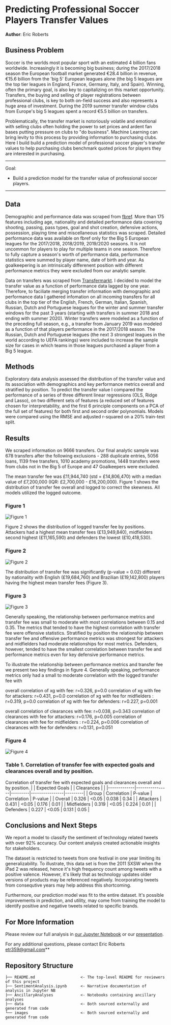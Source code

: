 # Predicting Professional Soccer Players Transfer Values 

**Author**: Eric Roberts

## Business Problem

Soccer is the worlds most popular sport with an estimated 4 billion fans worldwide. Increasingly it is becoming big business; during the 2017/2018 season the European football market generated €28.4 billion in revenue, €15.6 billion from the 'big 5' European leagues alone (the big 5 leagues are the top tier leagues in England, France, Germany, Italy, and Spain). Winning, often the primary goal, is also key to capitalizing on this market opportunity.  Transfers, the buying and selling of player registrations between professional clubs, is key to both on-field success and also represents a huge area of investment.  During the 2019 summer transfer window clubs from Europe's big 5 leagues spent a record €5.5 billion on transfers.

Problematically, the transfer market is notoriously volatile and emotional with selling clubs often holding the power to set prices and ardent fan bases putting pressure on clubs to "do business". Machine Learning can bring levity to this process by providing information to purchasing clubs.  Here I build build a prediction model of professional soccer player's transfer values to help purchasing clubs benchmark quoted prices for players they are interested in purchasing.

***
Goal:
* Build a prediction model for the transfer value of professional soccer players.
***

## Data

Demographic and performance data was scraped from [fbref](https://fbref.com/en/).  More than 175 features including age, nationality and detailed performance data covering shooting, passing, pass types, goal and shot creation, defensive actions, possession, playing time and miscellaneous statistics was scraped.  Detailed performance data was available on fbref only for the Big 5 European leagues for the 2017/2018, 2018/2019, 2019/2020 seasons. It is not uncommon for players to play for multiple teams in one season.  Therefore to fully capture a season's worth of performance data, performance statistics were summed by player name, date of birth and year.  As goalkeepering is an intrinsically differenent position with different performance metrics they were excluded from our analytic sample.

Data on transfers was scraped from [Transfermarkt](https://www.transfermarkt.us/). I decided to model the transfer value as a function of performance data lagged by one year.  Therefore, to faciliate merging transfer information with demographic and performance data I gathered infomation on all incoming transfers for all clubs in the top tier of the English, French, German, Italian, Spanish, Russian, Dutch and Portuguese leagues for the winter and summer transfer windows for the past 3 years (starting with transfers in summer 2018 and ending with summer 2020).  Winter transfers were modeled as a function of the preceding full season, e.g., a transfer from January 2019 was modeled as a function of that players performance in the 2017/2018 season. The Russian, Dutch and Portuguese leagues (the next 3 strongest leagues in the world according to UEFA rankings) were included to increase the sample size for cases in which teams in those leagues purchased a player from a Big 5 league.

## Methods

Exploratory data analysis assessed the distribution of the transfer value and its association with demographics and key performance metrics overall and stratified by position.  To predict the transfer value I compared the performance of a series of three different linear regressions (OLS, Ridge and Lasso), on two different sets of features (a reduced set of features chosen for interpretability, and the first 6 principle components on a PCA of the full set of features) for both first and second order polynomials. Models were compared using the RMSE and adjusted r-squared on a 20% train-test split. 


## Results

We scraped information on 9666 transfers.  Our final analytic sample was 678 transfers after the following exclusions - 288 duplicate entries, 5056 loans, 1139 free transfers, 1010 academy promotions, 1448 transfers were from clubs not in the Big 5 of Europe and 47 Goalkeepers were excluded.

The mean transfer fee was £11,944,740 (std = £14,806,470) with a median value of £7,200,000 (IQR: £2,700,000 - £16,200,000).  Figure 1 shows the distribution of transfer fee overall and logged to correct the skewness.  All models utilized the logged outcome. 

### Figure 1
![Figure 1](./images/transfer_fee_dist_unlogged_and_logged.png)


Figure 2 shows the distribution of logged transfer fee by positions. Attackers had a highest mean transfer fees (£13,949,840), midfielders second highest (£11,165,590) and defenders the lowest (£10,418,530). 

### Figure 2
![Figure 2](images/dist_trans_fee_by_position.png)

The distribution of transfer fee was significantly (p-value = 0.02) different by nationality with English (£19,684,760) and Brazilian (£19,142,800) players having the highest mean transfer fees (Figure 3). 

### Figure 3
![Figure 3](/images/dist_trans_fee_by_nationality.png)

Generally speaking, the relationship between performance metrics and transfer fee was small to moderate with most correlations between 0.15 and 0.35.  The metrics that tended to have the highest correlation with transfer fee were offensive statistics.   Stratified by position the relationship between transfer fee and offensive performance metrics was strongest for attackers and midfielders had moderate relationships for most metrics.  Defenders, however, tended to have the smallest correlation between transfer fee and performance metrics even for key defensive performance metrics. 

To illustrate the relationship between performance metrics and transfer fee we present two key findings in figure 4.  Generally speaking, performance metrics only had a small to moderate correlation with the logged transfer fee with 

overall correlation of xg with fee: r=0.326, p=0.0
correlation of xg with fee for attackers: r=0.431, p=0.0
correlation of xg with fee for midfielders : r=0.319, p=0.0
correlation of xg with fee for defenders: r=0.227, p=0.001

overall correlation of clearances with fee: r=0.038, p=0.343
correlation of clearances with fee for attackers: r=0.176, p=0.005
correlation of clearances with fee for midfielders : r=0.224, p=0.006
correlation of clearances with fee for defenders: r=0.131, p=0.051


### Figure 4
![Figure 4](.images/Scatter_trans_fee_xg_clearances.png)

### Table 1. Correlation of transfer fee with expected goals and clearances overall and by position.
Correlation of transfer fee with expected goals and clearances overall and by position.
|             | Expected Goals |         | Clearances     |         |
|-------------|----------------|---------|----------------|---------|
| Group       | Correlation    | P-value | Correlation    | P-value |
| Overall     | 0.326          | <0.05   | 0.038          | 0.34    |
| Attackers   | 0.431          | <0.05   | 0.176          | 0.01    |
| Midfielders | 0.319          | <0.05   | 0.224          | 0.01    |
| Defenders   | 0.227          | <0.05   | 0.131          | 0.05    |


## Conclusions and Next Steps

We report a model to classify the sentiment of technology related tweets with over 92% accuracy.  Our content analysis created actionable insights for stakeholders.

The dataset is restricted to tweets from one festival in one year limiting its generalizability. To illustrate, this data set is from the 2011 SXSW when the iPad 2 was released, hence it's high frequency count among tweets with a positive valence.  However, it's likely that as technology updates older versions of products may be referenced negatively.  Incorporating tweets from consequtive years may help address this shortcoming.

Furthermore, our prediction model was fit to the entire dataset.  It's possible improvements in prediction, and utility, may come from training the model to identify positive and negative tweets related to specific brands.

## For More Information

Please review our full analysis in [our Jupyter Notebook](./SentimentAnalysis.ipynb) or our [presentation](https://docs.google.com/presentation/d/1Yv25gIvnjTro58RzoQQlWH8ScWMWAmlaDA5BKMhcFyI/edit?usp=sharing).

For any additional questions, please contact Eric Roberts etr359@gmail.com**

## Repository Structure

```
├── README.md                    <- The top-level README for reviewers of this project
├── SentimentAnalysis.ipynb      <- Narrative documentation of analysis in Jupyter NB
├── AncillaryAnalyses            <- Notebooks containing ancillary analyses 
├── data                         <- Both sourced externally and generated from code
└── images                       <- Both sourced externally and generated from code